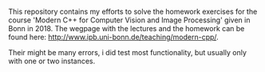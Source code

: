 This repository contains my efforts to solve the homework exercises for the course 'Modern C++ for Computer Vision and Image Processing' given in Bonn in 2018. The wegpage with the lectures and the homework can be found here: http://www.ipb.uni-bonn.de/teaching/modern-cpp/.

Their might be many errors, i did test most functionality, but usually only with one or two instances.  
